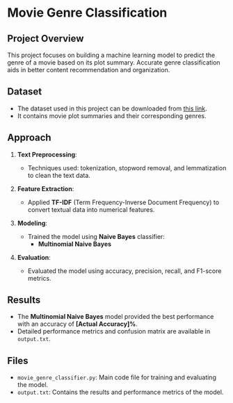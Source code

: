 # Movie Genre Classification

## Project Overview

This project focuses on building a machine learning model to predict the genre of a movie based on its plot summary. Accurate genre classification aids in better content recommendation and organization.

## Dataset

- The dataset used in this project can be downloaded from [this link](https://www.kaggle.com/datasets/hijest/genre-classification-dataset-imdb).
- It contains movie plot summaries and their corresponding genres.

## Approach

1. **Text Preprocessing**:
   - Techniques used: tokenization, stopword removal, and lemmatization to clean the text data.

2. **Feature Extraction**:
   - Applied **TF-IDF** (Term Frequency-Inverse Document Frequency) to convert textual data into numerical features.

3. **Modeling**:
   - Trained the model using **Naive Bayes** classifier:
     - **Multinomial Naive Bayes**

4. **Evaluation**:
   - Evaluated the model using accuracy, precision, recall, and F1-score metrics.

## Results

- The **Multinomial Naive Bayes** model provided the best performance with an accuracy of **[Actual Accuracy]%**.
- Detailed performance metrics and confusion matrix are available in `output.txt`.

## Files

- `movie_genre_classifier.py`: Main code file for training and evaluating the model.
- `output.txt`: Contains the results and performance metrics of the model.

